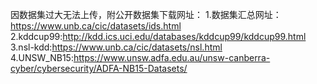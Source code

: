 因数据集过大无法上传，附公开数据集下载网址：
1.数据集汇总网址：https://www.unb.ca/cic/datasets/ids.html
2.kddcup99:http://kdd.ics.uci.edu/databases/kddcup99/kddcup99.html
3.nsl-kdd:https://www.unb.ca/cic/datasets/nsl.html
4.UNSW_NB15:https://www.unsw.adfa.edu.au/unsw-canberra-cyber/cybersecurity/ADFA-NB15-Datasets/
